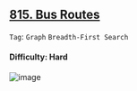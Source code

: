 ## [815. Bus Routes](https://leetcode.com/problems/bus-routes/)

```Tag```: ```Graph``` ```Breadth-First Search```

#### Difficulty: Hard

![image](https://user-images.githubusercontent.com/35042430/224812449-8c6fb8db-aa47-48c5-869e-eef4f10cced7.png)
